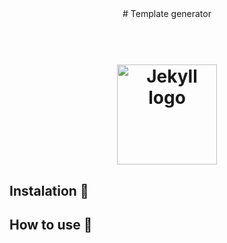 <div align="center" > # Template generator </div>

<h1 align="center">
  <br>
  <img src="https://jekyllrb.com/img/logo-2x.png" alt="Jekyll logo" width="160">
</h1>

## Instalation 🚧

## How to use 🧮

